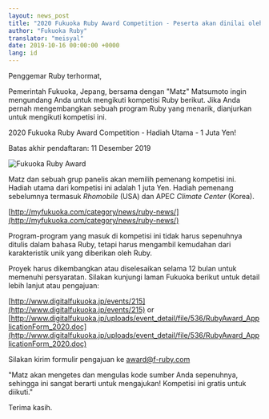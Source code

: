 ```yaml
---
layout: news_post
title: "2020 Fukuoka Ruby Award Competition - Peserta akan dinilai oleh Matz"
author: "Fukuoka Ruby"
translator: "meisyal"
date: 2019-10-16 00:00:00 +0000
lang: id
---
```


Penggemar Ruby terhormat,

Pemerintah Fukuoka, Jepang, bersama dengan "Matz" Matsumoto ingin mengundang
Anda untuk mengikuti kompetisi Ruby berikut. Jika Anda pernah mengembangkan
sebuah program Ruby yang menarik, dianjurkan untuk mengikuti kompetisi ini.

2020 Fukuoka Ruby Award Competition - Hadiah Utama - 1 Juta Yen!

Batas akhir pendaftaran: 11 Desember 2019

![Fukuoka Ruby Award](https://www.digitalfukuoka.jp/javascripts/kcfinder/upload/images/fukuokarubyaward2017.png)

Matz dan sebuah grup panelis akan memilih pemenang kompetisi ini. Hadiah utama
dari kompetisi ini adalah 1 juta Yen. Hadiah pemenang sebelumnya termasuk
*Rhomobile* (USA) dan APEC *Climate Center* (Korea).

[http://myfukuoka.com/category/news/ruby-news/](http://myfukuoka.com/category/news/ruby-news/)

Program-program yang masuk di kompetisi ini tidak harus sepenuhnya ditulis
dalam bahasa Ruby, tetapi harus mengambil kemudahan dari karakteristik unik
yang diberikan oleh Ruby.

Proyek harus dikembangkan atau diselesaikan selama 12 bulan untuk memenuhi
persyaratan. Silakan kunjungi laman Fukuoka berikut untuk detail lebih lanjut
atau pengajuan:

[http://www.digitalfukuoka.jp/events/215](http://www.digitalfukuoka.jp/events/215) or
[http://www.digitalfukuoka.jp/uploads/event_detail/file/536/RubyAward_ApplicationForm_2020.doc](http://www.digitalfukuoka.jp/uploads/event_detail/file/536/RubyAward_ApplicationForm_2020.doc)

Silakan kirim formulir pengajuan ke award@f-ruby.com

"Matz akan mengetes dan mengulas kode sumber Anda sepenuhnya, sehingga ini
sangat berarti untuk mengajukan! Kompetisi ini gratis untuk diikuti."

Terima kasih.
